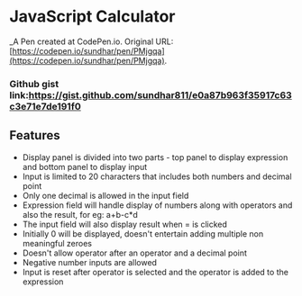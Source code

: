 # JavaScript Calculator
 _A Pen created at CodePen.io. Original URL: [https://codepen.io/sundhar/pen/PMjgqa](https://codepen.io/sundhar/pen/PMjgqa).
### Github gist link:https://gist.github.com/sundhar811/e0a87b963f35917c63c3e71e7de191f0
## Features
* Display panel is divided into two parts - top panel to display expression and bottom panel to display input
* Input is limited to 20 characters that includes both numbers and decimal point
* Only one decimal is allowed in the input field
* Expression field will handle display of numbers along with operators and also the result, for eg: a+b-c*d
* The input field will also display result when = is clicked
* Initially 0 will be displayed, doesn't entertain adding multiple non meaningful zeroes
* Doesn't allow operator after an operator and a decimal point
* Negative number inputs are allowed
* Input is reset after operator is selected and the operator is added to the expression
